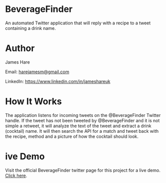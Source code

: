 # BeverageFinder
An automated Twitter application that will reply with a recipe to a tweet containing a drink name.

# Author
James Hare

Email: harejamesm@gmail.com

LinkedIn: https://www.linkedin.com/in/jameshareuk

# How It Works
The application listens for incoming tweets on the @BeverageFinder Twitter handle. If the tweet has
not been tweeted by @BeverageFinder and it is not simple a retweet, it will analyze the text of the
tweet and extract a drink (cocktail) name. It will then search the API for a match and tweet back
with the recipe, method and a picture of how the cocktail should look.

# ive Demo
Visit the official BeverageFinder twitter page for this project for a live demo. [Click here](https://twitter.com/BeverageFinder).
